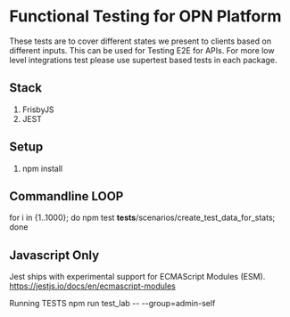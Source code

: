 # Functional Testing for OPN Platform
These tests are to cover different states we present to clients based on different inputs. 
This can be used for Testing E2E for APIs. For more low level integrations test please use supertest based tests in each package.

## Stack
1. FrisbyJS
2. JEST

## Setup
1. npm install



## Commandline LOOP
for i in {1..1000}; do npm test __tests__/scenarios/create_test_data_for_stats; done

## Javascript Only
Jest ships with experimental support for ECMAScript Modules (ESM).
https://jestjs.io/docs/en/ecmascript-modules


Running TESTS
npm run test_lab -- --group=admin-self
